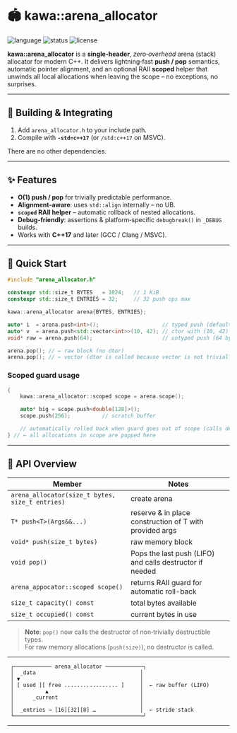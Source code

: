 # 🏟 kawa::arena\_allocator

![language](https://img.shields.io/badge/C%2B%2B-17-blue.svg)
![status](https://img.shields.io/badge/stability-stable-brightgreen)
![license](https://img.shields.io/badge/license-MIT-green.svg)

**kawa::arena\_allocator** is a **single‑header**, *zero‑overhead* arena (stack) allocator for modern C++.
It delivers lightning‑fast **push / pop** semantics, automatic pointer
alignment, and an optional RAII **scoped** helper that unwinds all local
allocations when leaving the scope – no exceptions, no surprises.

---

## 🔧 Building & Integrating

1. Add `arena_allocator.h` to your include path.
2. Compile with **`-std=c++17`** (or `/std:c++17` on MSVC).

There are no other dependencies.

---

## ✨ Features

* **O(1) push / pop** for trivially predictable performance.
* **Alignment‑aware**: uses `std::align` internally – no UB.
* **`scoped` RAII helper** – automatic rollback of nested allocations.
* **Debug‑friendly**: assertions & platform‑specific `debugbreak()` in `_DEBUG` builds.
* Works with **C++17** and later (GCC / Clang / MSVC).

---

## 🚀 Quick Start

```cpp
#include "arena_allocator.h"

constexpr std::size_t BYTES   = 1024;   // 1 KiB
constexpr std::size_t ENTRIES = 32;     // 32 push ops max

kawa::arena_allocator arena{BYTES, ENTRIES};

auto* i  = arena.push<int>();                    // typed push (default ctor)
auto* v  = arena.push<std::vector<int>>(10, 42); // ctor with (10, 42) as args
void* raw = arena.push(64);                      // untyped push (64 bytes)

arena.pop(); // ← raw block (no dtor)
arena.pop(); // ← vector (dtor is called because vector is not trivially-destructable!)
```

### Scoped guard usage

```cpp
{
    kawa::arena_allocator::scoped scope = arena.scope();

    auto* big = scope.push<double[128]>();
    scope.push(256);          // scratch buffer

    // automatically rolled back when guard goes out of scope (calls destructors too)
} // ← all allocations in scope are popped here
```

---

## 📝 API Overview

| Member                                          | Notes                                                    |
| ----------------------------------------------- | ---------------------------------------------------------|
| `arena_allocator(size_t bytes, size_t entries)` | create arena                                             |
| `T* push<T>(Args&&...)`                         | reserve & in place construction of T with provided args  |
| `void* push(size_t bytes)`                      | raw memory block                                         |
| `void pop()`                                    | Pops the last push (LIFO) and calls destructor if needed |
| `arena_appocator::scoped scope()`               | returns RAII guard for automatic roll-back               |
| `size_t capacity() const`                       | total bytes available                                    |
| `size_t occupied() const`                       | current bytes in use                                     |

> **Note**: `pop()` now calls the destructor of non‑trivially destructible types.  
> For raw memory allocations (`push(size)`), no destructor is called.

---

```
 ┌──────────── arena_allocator ────────────┐
 │  _data                                 │
 │ ▼                                      │
 │ [ used ][ free ................. ]     │  ← raw buffer (LIFO)
 │          ▲                             │
 │      _current                          │
 │                                        │
 │  _entries → [16][32][8] …              │  ← stride stack
 └─────────────────────────────────────────┘
```

---

